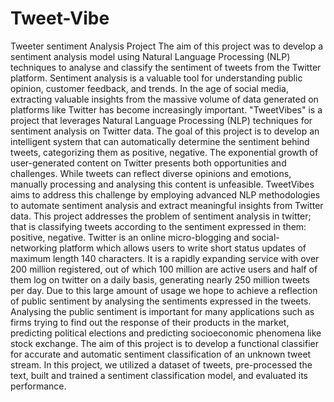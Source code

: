 # Tweet-Vibe
Tweeter sentiment Analysis Project
The aim of this project was to develop a sentiment analysis model using Natural Language Processing (NLP) techniques to analyse and classify the sentiment of tweets from the Twitter platform. Sentiment analysis is a valuable tool for understanding public opinion, customer feedback, and trends.
In the age of social media, extracting valuable insights from the massive volume of data generated on platforms like Twitter has become increasingly important. "TweetVibes" is a project that leverages Natural Language Processing (NLP) techniques for sentiment analysis on Twitter data. The goal of this project is to develop an intelligent system that can automatically determine the sentiment behind tweets, categorizing them as positive, negative.
The exponential growth of user-generated content on Twitter presents both opportunities and challenges. While tweets can reflect diverse opinions and emotions, manually processing and analysing this content is unfeasible. TweetVibes aims to address this challenge by employing advanced NLP methodologies to automate sentiment analysis and extract meaningful insights from Twitter data.
This project addresses the problem of sentiment analysis in twitter; that is classifying tweets according to the sentiment expressed in them: positive, negative. Twitter is an online micro-blogging and social-networking platform which allows users to write short status updates of maximum length 140 characters. It is a rapidly expanding service with over 200 million registered, out of which 100 million are active users and half of them log on twitter on a daily basis, generating nearly 250 million tweets per day. Due to this large amount of usage we hope to achieve a reflection of public sentiment by analysing the sentiments expressed in the tweets.
 Analysing the public sentiment is important for many applications such as firms trying to find out the response of their products in the market, predicting political elections and predicting socioeconomic phenomena like stock exchange.
The aim of this project is to develop a functional classifier for accurate and automatic sentiment classification of an unknown tweet stream.
In this project, we utilized a dataset of tweets, pre-processed the text, built and trained a sentiment classification model, and evaluated its performance.

